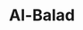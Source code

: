 ---
title: "Al-Balad"
arabic: "البلد"
no: 90
arabic_no: ٩٠
ayah: 20
slug: al-balad
prev: al-fajr
next: asy-syams
---